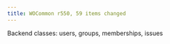 ```yaml
---
title: WOCommon r550, 59 items changed
---
```


Backend classes: users, groups, memberships, issues

